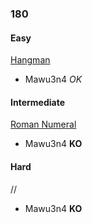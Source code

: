 ### 180

#### Easy

[Hangman](http://www.reddit.com/r/dailyprogrammer/comments/2mlfxp/20141117_challenge_189_easy_hangman/)

* Mawu3n4 _OK_


#### Intermediate

[Roman Numeral](http://www.reddit.com/r/dailyprogrammer/comments/2ms946/20141119_challenge_189_intermediate_roman_numeral/)

* Mawu3n4 **KO**


#### Hard

//

* Mawu3n4 **KO**
